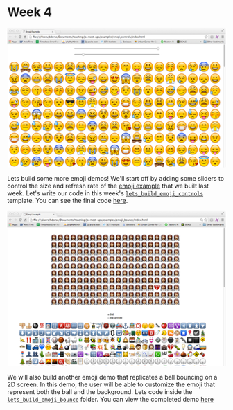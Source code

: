 # Week 4

![Controls Screenshot](images/controls.png)

Lets build some more emoji demos! We'll start off by adding some sliders to control the size and refresh rate of the [emoji example](../examples/emoji) that we built last week. Let's write our code in this week's [`lets_build_emoji_controls`](lets_build_emoji_controls) template. You can see the final code [here](../examples/emoji_controls).

![Bounce Screenshot](images/bounce.png)

We will also build another emoji demo that replicates a ball bouncing on a 2D screen. In this demo, the user will be able to customize the emoji that represent both the ball and the background. Lets code inside the [`lets_build_emoji_bounce`](lets_build_emoji_bounce) folder. You can view the completed demo [here](../examples/emoji_bounce)


